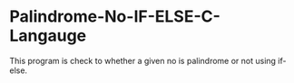 # Palindrome-No-IF-ELSE-C-Langauge
This program is check to whether a given no is palindrome or not using if-else.
